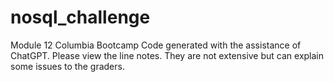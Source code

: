 # nosql_challenge
Module 12 Columbia Bootcamp
Code generated with the assistance of ChatGPT. Please view the line notes. They are not extensive but can explain some issues to the graders.
